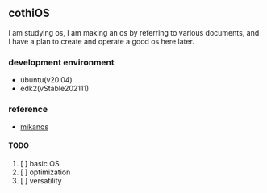 ## cothiOS
I am studying os, I am making an os by referring to various documents, and I have a plan to create and operate a good os here later.


### development environment
- ubuntu(v20.04)
- edk2(vStable202111)


### reference 
- [mikanos](https://github.com/uchan-nos/mikanos.git)


#### TODO

1. [ ] basic OS
2. [ ] optimization
3. [ ] versatility